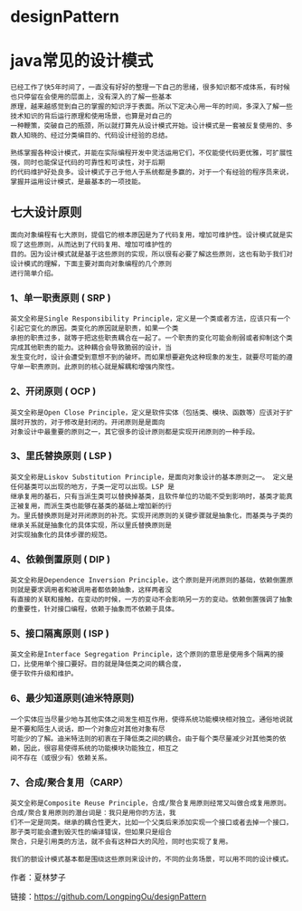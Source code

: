 # designPattern

# java常见的设计模式

    已经工作了快5年时间了，一直没有好好的整理一下自己的思绪，很多知识都不成体系，有时候也只停留在会使用的层面上，没有深入的了解一些基本
    原理，越来越感觉到自己的掌握的知识浮于表面。所以下定决心用一年的时间，多深入了解一些技术知识的背后运行原理和使用场景，也算是对自己的
    一种鞭策，突破自己的瓶颈，所以就打算先从设计模式开始。设计模式是一套被反复使用的、多数人知晓的、经过分类编目的、代码设计经验的总结。
    
    熟练掌握各种设计模式，并能在实际编程开发中灵活运用它们，不仅能使代码更优雅，可扩展性强，同时也能保证代码的可靠性和可读性，对于后期
    的代码维护好处良多。设计模式于己于他人于系统都是多赢的，对于一个有经验的程序员来说，掌握并运用设计模式，是最基本的一项技能。

## 七大设计原则

    面向对象编程有七大原则，提倡它的根本原因是为了代码复用，增加可维护性。设计模式就是实现了这些原则，从而达到了代码复用、增加可维护性的
    目的。因为设计模式就是基于这些原则的实现，所以很有必要了解这些原则，这也有助于我们对设计模式的理解，下面主要对面向对象编程的几个原则
    进行简单介绍。

### 1、单一职责原则 ( SRP )

    英文全称是Single Responsibility Principle，定义是一个类或者方法，应该只有一个引起它变化的原因。类变化的原因就是职责，如果一个类
    承担的职责过多，就等于把这些职责耦合在一起了。一个职责的变化可能会削弱或者抑制这个类完成其他职责的能力。这种耦合会导致脆弱的设计，当
    发生变化时，设计会遭受到意想不到的破坏。而如果想要避免这种现象的发生，就要尽可能的遵守单一职责原则。此原则的核心就是解耦和增强内聚性。

### 2、开闭原则 ( OCP )

    英文全称是Open Close Principle，定义是软件实体（包括类、模块、函数等）应该对于扩展时开放的，对于修改是封闭的。开闭原则是是面向
    对象设计中最重要的原则之一，其它很多的设计原则都是实现开闭原则的一种手段。

### 3、里氏替换原则 ( LSP )

    英文全称是Liskov Substitution Principle，是面向对象设计的基本原则之一。 定义是任何基类可以出现的地方，子类一定可以出现。LSP 是
    继承复用的基石，只有当派生类可以替换掉基类，且软件单位的功能不受到影响时，基类才能真正被复用，而派生类也能够在基类的基础上增加新的行
    为。里氏替换原则是对开闭原则的补充。实现开闭原则的关键步骤就是抽象化，而基类与子类的继承关系就是抽象化的具体实现，所以里氏替换原则是
    对实现抽象化的具体步骤的规范。

### 4、依赖倒置原则 ( DIP )

    英文全称是Dependence Inversion Principle，这个原则是开闭原则的基础，依赖倒置原则就是要求调用者和被调用者都依赖抽象，这样两者没
    有直接的关联和接触，在变动的时候，一方的变动不会影响另一方的变动。依赖倒置强调了抽象的重要性，针对接口编程，依赖于抽象而不依赖于具体。

### 5、接口隔离原则 ( ISP )

    英文全称是Interface Segregation Principle，这个原则的意思是使用多个隔离的接口，比使用单个接口要好。目的就是降低类之间的耦合度，
    便于软件升级和维护。

### 6、最少知道原则(迪米特原则)

    一个实体应当尽量少地与其他实体之间发生相互作用，使得系统功能模块相对独立。通俗地说就是不要和陌生人说话，即一个对象应对其他对象有尽
    可能少的了解。迪米特法则的初衷在于降低类之间的耦合。由于每个类尽量减少对其他类的依赖，因此，很容易使得系统的功能模块功能独立，相互之
    间不存在（或很少有）依赖关系。

### 7、合成/聚合复用（CARP）

    英文全称是Composite Reuse Principle，合成/聚合复用原则经常又叫做合成复用原则。合成/聚合复用原则的潜台词是：我只是用你的方法，我
    们不一定是同类。继承的耦合性更大，比如一个父类后来添加实现一个接口或者去掉一个接口，那子类可能会遭到毁灭性的编译错误，但如果只是组合
    聚合，只是引用类的方法，就不会有这种巨大的风险，同时也实现了复用。

    我们的额设计模式基本都是围绕这些原则来设计的，不同的业务场景，可以用不同的设计模式。

作者：夏林梦子

链接：https://github.com/LongpingOu/designPattern